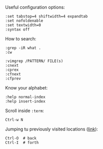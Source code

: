 Useful configuration options:

```
:set tabstop=4 shiftwidth=4 expandtab
:set nofoldenable
:set textwidth=0
:syntax off
```

How to search:

```
:grep -iR what .
:cw
```

```
:vimgrep /PATTERN/ FILE(s)
:cnext
:cprex
:cfnext
:cfprev
```

Know your alphabet:

```
:help normal-index
:help insert-index
```

Scroll inside `:term`:

```
Ctrl-w N
```

Jumping tu previously visited locations ([link](https://vim.fandom.com/wiki/Jumping_to_previously_visited_locations)):

```
Ctrl-O  # back
Ctrl-I  # forth
```
